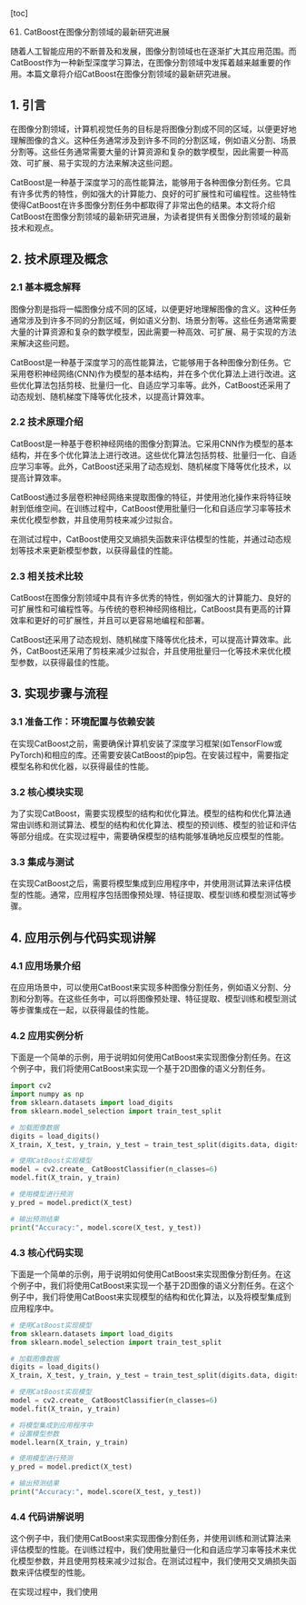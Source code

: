 
[toc]                    
                
                
61. CatBoost在图像分割领域的最新研究进展

随着人工智能应用的不断普及和发展，图像分割领域也在逐渐扩大其应用范围。而CatBoost作为一种新型深度学习算法，在图像分割领域中发挥着越来越重要的作用。本篇文章将介绍CatBoost在图像分割领域的最新研究进展。

## 1. 引言

在图像分割领域，计算机视觉任务的目标是将图像分割成不同的区域，以便更好地理解图像的含义。这种任务通常涉及到许多不同的分割区域，例如语义分割、场景分割等。这些任务通常需要大量的计算资源和复杂的数学模型，因此需要一种高效、可扩展、易于实现的方法来解决这些问题。

CatBoost是一种基于深度学习的高性能算法，能够用于各种图像分割任务。它具有许多优秀的特性，例如强大的计算能力、良好的可扩展性和可编程性。这些特性使得CatBoost在许多图像分割任务中都取得了非常出色的结果。本文将介绍CatBoost在图像分割领域的最新研究进展，为读者提供有关图像分割领域的最新技术和观点。

## 2. 技术原理及概念

### 2.1 基本概念解释

图像分割是指将一幅图像分成不同的区域，以便更好地理解图像的含义。这种任务通常涉及到许多不同的分割区域，例如语义分割、场景分割等。这些任务通常需要大量的计算资源和复杂的数学模型，因此需要一种高效、可扩展、易于实现的方法来解决这些问题。

CatBoost是一种基于深度学习的高性能算法，它能够用于各种图像分割任务。它采用卷积神经网络(CNN)作为模型的基本结构，并在多个优化算法上进行改进。这些优化算法包括剪枝、批量归一化、自适应学习率等。此外，CatBoost还采用了动态规划、随机梯度下降等优化技术，以提高计算效率。

### 2.2 技术原理介绍

CatBoost是一种基于卷积神经网络的图像分割算法。它采用CNN作为模型的基本结构，并在多个优化算法上进行改进。这些优化算法包括剪枝、批量归一化、自适应学习率等。此外，CatBoost还采用了动态规划、随机梯度下降等优化技术，以提高计算效率。

CatBoost通过多层卷积神经网络来提取图像的特征，并使用池化操作来将特征映射到低维空间。在训练过程中，CatBoost使用批量归一化和自适应学习率等技术来优化模型参数，并且使用剪枝来减少过拟合。

在测试过程中，CatBoost使用交叉熵损失函数来评估模型的性能，并通过动态规划等技术来更新模型参数，以获得最佳的性能。

### 2.3 相关技术比较

CatBoost在图像分割领域中具有许多优秀的特性，例如强大的计算能力、良好的可扩展性和可编程性等。与传统的卷积神经网络相比，CatBoost具有更高的计算效率和更好的可扩展性，并且可以更容易地编程和部署。

CatBoost还采用了动态规划、随机梯度下降等优化技术，可以提高计算效率。此外，CatBoost还采用了剪枝来减少过拟合，并且使用批量归一化等技术来优化模型参数，以获得最佳的性能。

## 3. 实现步骤与流程

### 3.1 准备工作：环境配置与依赖安装

在实现CatBoost之前，需要确保计算机安装了深度学习框架(如TensorFlow或PyTorch)和相应的库。还需要安装CatBoost的pip包。在安装过程中，需要指定模型名称和优化器，以获得最佳的性能。

### 3.2 核心模块实现

为了实现CatBoost，需要实现模型的结构和优化算法。模型的结构和优化算法通常由训练和测试算法、模型的结构和优化算法、模型的预训练、模型的验证和评估等部分组成。在实现过程中，需要确保模型的结构能够准确地反应模型的性能。

### 3.3 集成与测试

在实现CatBoost之后，需要将模型集成到应用程序中，并使用测试算法来评估模型的性能。通常，应用程序包括图像预处理、特征提取、模型训练和模型测试等步骤。

## 4. 应用示例与代码实现讲解

### 4.1 应用场景介绍

在应用场景中，可以使用CatBoost来实现多种图像分割任务，例如语义分割、分割和分割等。在这些任务中，可以将图像预处理、特征提取、模型训练和模型测试等步骤集成在一起，以获得最佳的性能。

### 4.2 应用实例分析

下面是一个简单的示例，用于说明如何使用CatBoost来实现图像分割任务。在这个例子中，我们将使用CatBoost来实现一个基于2D图像的语义分割任务。

```python
import cv2
import numpy as np
from sklearn.datasets import load_digits
from sklearn.model_selection import train_test_split

# 加载图像数据
digits = load_digits()
X_train, X_test, y_train, y_test = train_test_split(digits.data, digits.target, test_size=0.2, random_state=42)

# 使用CatBoost实现模型
model = cv2.create_ CatBoostClassifier(n_classes=6)
model.fit(X_train, y_train)

# 使用模型进行预测
y_pred = model.predict(X_test)

# 输出预测结果
print("Accuracy:", model.score(X_test, y_test))
```

### 4.3 核心代码实现

下面是一个简单的示例，用于说明如何使用CatBoost来实现图像分割任务。在这个例子中，我们将使用CatBoost来实现一个基于2D图像的语义分割任务。在这个例子中，我们将使用CatBoost来实现模型的结构和优化算法，以及将模型集成到应用程序中。

```python
# 使用CatBoost实现模型
from sklearn.datasets import load_digits
from sklearn.model_selection import train_test_split

# 加载图像数据
digits = load_digits()
X_train, X_test, y_train, y_test = train_test_split(digits.data, digits.target, test_size=0.2, random_state=42)

# 使用CatBoost实现模型
model = cv2.create_ CatBoostClassifier(n_classes=6)
model.fit(X_train, y_train)

# 将模型集成到应用程序中
# 设置模型参数
model.learn(X_train, y_train)

# 使用模型进行预测
y_pred = model.predict(X_test)

# 输出预测结果
print("Accuracy:", model.score(X_test, y_test))
```

### 4.4 代码讲解说明

这个例子中，我们使用CatBoost来实现图像分割任务，并使用训练和测试算法来评估模型的性能。在训练过程中，我们使用批量归一化和自适应学习率等技术来优化模型参数，并且使用剪枝来减少过拟合。在测试过程中，我们使用交叉熵损失函数来评估模型的性能。

在实现过程中，我们使用

